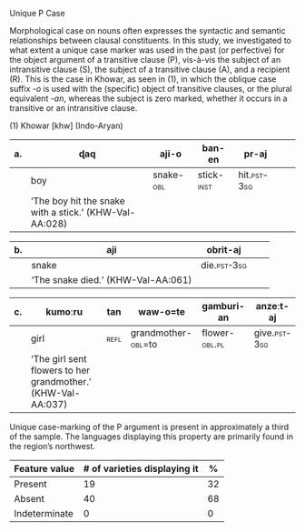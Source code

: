 Unique P Case

Morphological case on nouns often expresses the syntactic and semantic
relationships between clausal constituents. In this study, we
investigated to what extent a unique case marker was used in the past
(or perfective) for the object argument of a transitive clause (P),
vis-à-vis the subject of an intransitive clause (S), the subject of a
transitive clause (A), and a recipient (R). This is the case in Khowar,
as seen in (1), in which the oblique case suffix *-o* is used with the
(specific) object of transitive clauses, or the plural equivalent *-an*,
whereas the subject is zero marked, whether it occurs in a transitive or
an intransitive clause.

(1) <span id="_Ref12281344" class="anchor"></span>Khowar
    \[khw\] (Indo-Aryan)

| a.  | ɖaq                                                    | aji-**o**                                               | ban-en                                                   | pr-aj                                                     |     |     |
|-----|--------------------------------------------------------|---------------------------------------------------------|----------------------------------------------------------|-----------------------------------------------------------|-----|-----|
|     | boy                                                    | snake-<span style="font-variant:small-caps;">obl</span> | stick-<span style="font-variant:small-caps;">inst</span> | hit.<span style="font-variant:small-caps;">pst-3sg</span> |     |     |
|     | ‘The boy hit the snake with a stick.’ (KHW-Val-AA:028) |

| b.  | aji                                | obrit-aj                                                  |     |     |
|-----|------------------------------------|-----------------------------------------------------------|-----|-----|
|     | snake                              | die.<span style="font-variant:small-caps;">pst-3sg</span> |     |     |
|     | ‘The snake died.’ (KHW-Val-AA:061) |

| c.  | kumoːru                                                      | tan                                                | waw-o=te                                                         | gamburi-**an**                                              | anzeːt-aj                                                  |
|-----|--------------------------------------------------------------|----------------------------------------------------|------------------------------------------------------------------|-------------------------------------------------------------|------------------------------------------------------------|
|     | girl                                                         | <span style="font-variant:small-caps;">refl</span> | grandmother-<span style="font-variant:small-caps;">obl</span>=to | flower-<span style="font-variant:small-caps;">obl.pl</span> | give.<span style="font-variant:small-caps;">pst-3sg</span> |
|     | ‘The girl sent flowers to her grandmother.’ (KHW-Val-AA:037) |

Unique case-marking of the P argument is present in approximately a
third of the sample. The languages displaying this property are
primarily found in the region’s northwest.

| Feature value | \# of varieties displaying it | %   |
|---------------|-------------------------------|-----|
| Present       | 19                            | 32  |
| Absent        | 40                            | 68  |
| Indeterminate | 0                             | 0   |


